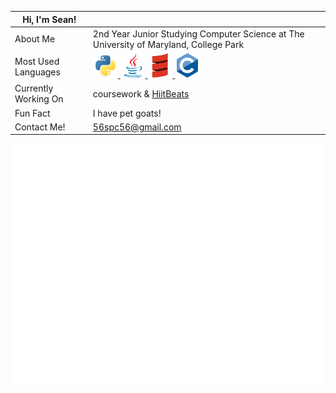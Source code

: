 
|Hi, I'm Sean!|  |
|-----------------------|--|
| About Me | 2nd Year Junior Studying Computer Science at The University of Maryland, College Park
| Most Used Languages|<a href="https://www.python.org" target="_blank" rel="noreferrer"> <img src="https://raw.githubusercontent.com/devicons/devicon/master/icons/python/python-original.svg" alt="python" width="40" height="40"/> </a> <a href="https://www.java.com" target="_blank" rel="noreferrer"> <img src="https://raw.githubusercontent.com/devicons/devicon/master/icons/java/java-original.svg" alt="java" width="40" height="40"/> </a> <a href="https://www.scala-lang.org/" target="_blank" rel="noreferrer"/> <img src="https://github.com/devicons/devicon/blob/master/icons/scala/scala-original.svg" alt="scala" width="40" height="40"/> </a> <a href="https://en.wikipedia.org/wiki/C_(programming_language)" target="_blank" rel="noreferrer"> <img src="https://raw.githubusercontent.com/devicons/devicon/master/icons/c/c-original.svg" alt="C" width="40" height="40"/> </a>
Currently Working On|coursework & [HiitBeats](https://github.com/spcoughlin/hiitbeats)
|Fun Fact | I have pet goats!
Contact Me!|56spc56@gmail.com

![Metrics](/github-metrics.svg)

<img src="https://komarev.com/ghpvc/?username=spcoughlin&style=flat-square&color=blue" alt=""/>
